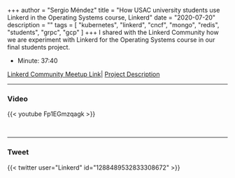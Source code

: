 +++
author = "Sergio Méndez"
title = "How USAC university students use Linkerd in the Operating Systems course, Linkerd"
date = "2020-07-20"
description = ""
tags = [
    "kubernetes",
    "linkerd",
    "cncf",
    "mongo",
    "redis",
    "students",
    "grpc",
    "gcp"
]
+++
I shared with the Linkerd Community how we are experiment with Linkerd for the Operating Systems course in our final students project.
   
- Minute: 37:40

[Linkerd Community Meetup Link](https://www.meetup.com/Linkerd-Online-Community-Meetup/events/271761311)|
[Project Description](https://github.com/sergioarmgpl/operating-systems-usac-course)
<!--more-->
---

### Video

{{< youtube Fp1EGmzqagk >}}

<br>

---

### Tweet

{{< twitter user="Linkerd" id="1288489532833308672" >}}

<br>